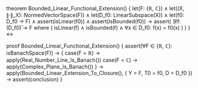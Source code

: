 theorem Bounded_Linear_Functional_Extension() {
  let(F: {ℝ, ℂ}) ∧
  let((X, ∥·∥_X): NormedVectorSpace(F)) ∧
  let(D_f0: LinearSubspace(X)) ∧
  let(f0: D_f0 → F) ∧
  assert(isLinear(f0)) ∧
  assert(isBounded(f0)) →
  assert(
    ∃!f: (D_f0)̄ → F where (
      isLinear(f) ∧
      isBounded(f) ∧
      ∀x ∈ D_f0: f(x) = f0(x)
    )
  )
} ↔

proof Bounded_Linear_Functional_Extension() {
  assert(∀F ∈ {ℝ, ℂ}: isBanachSpace(F)) → {
    case(F = ℝ) →
      apply(Real_Number_Line_Is_Banach())
    case(F = ℂ) →
      apply(Complex_Plane_Is_Banach())
  } →
  apply(Bounded_Linear_Extension_To_Closure(), {
    Y = F,
    T0 = f0,
    D = D_f0
  }) →
  assert(conclusion)
}